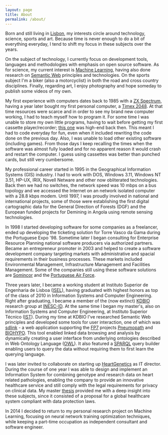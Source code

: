 ```yaml
---
layout: page
title: About
permalink: /about/
---
```


Born and still living in [Lisbon](http://en.wikipedia.org/wiki/Lisbon), my interests circle around technology, science, sports and art. Because time is never enough to do a bit of everything everyday, I tend to shift my focus in these subjects over the years.

On the subject of technology, I currently focus on development tools, languages and methodologies with emphasis on open source software. As for science, my current interest is [Machine Learning](http://en.wikipedia.org/wiki/Machine_learning), having also done research on [Semantic Web](http://en.wikipedia.org/wiki/Semantic_Web) principles and technologies. On the sports subject I'm a biker (also a motorcyclist) in both the road and cross country disciplines. Finally, regarding art, I enjoy photography and hope someday to publish some videos of my own.

My first experience with computers dates back to 1985 with a [ZX Spectrum](http://en.wikipedia.org/wiki/ZX_Spectrum), having a year later bought my first personal computer, a [Timex 2048](http://en.wikipedia.org/wiki/Timex_Computer_2048). At that time resources were scarce and in order to see my brand new computer working, I had to teach myself how to program it. For some time I was unable to store my own little programs, having to wait before getting my first cassette player/recorder; [this one](http://www.worldofspectrum.org/infoseekid.cgi?id=1000924) was high-end back then. This meant I had to code everyday for fun, even when it included rewriting the code done on the previous day. Also, I was unable to load other existing software (including games). From those days I keep recalling the times when the software was almost fully loaded and for no apparent reason it would crash and restart the computer. I guess using cassettes was better than punched cards, but still very cumbersome.

My professional career started in 1995 in the Geographical Information Systems (GIS) industry. I had to work with DOS, Windows 3.11, Windows NT 3.51, HP-UX, IRIX, Novell Netware and other now obliterated technologies. Back then we had no switches, the network speed was 10 mbps on a bus topology and we accessed the Internet on an network isolated computer with a 28.8 kbps modem. Until 1997, I was proudly involved in national and international projects, some of those were establishing the first digital cartographic data for the General Direction of Forests (DGF) and the European funded projects for Demining in Angola using remote sensing technologies.

In 1998 I started developing software for some companies as a freelancer, ended up developing the ticketing solution for Torre Vasco da Gama during the Portuguese Expo '98. Sometime later I began consulting for Enterprise Resource Planning national software producers via authorized partners. Became an entrepreneur promoter in 2003 and helped to create a software development company targeting markets with administrative and spacial requirements in their business processes. These markets included Environmental Management, Infrastructure Management and Facilities Management. Some of the companies still using these software solutions are [Somincor](http://www.lundinmining.com/s/Neves-Corvo.asp) and the [Portuguese Air Force](http://www.emfa.pt/).

Three years later, I became a working student at Instituto Superior de Engenharia de Lisboa ([ISEL](http://www.isel.pt)), having graduated with highest honors as top of the class of 2010 in Information Systems and Computer Engineering. Right after graduating, I became a member of the (now extinct) [KDBIO](http://kdbio.inesc-id.pt/) research group at [INESC-ID](http://www.inesc-id.pt/). At the same time I began my master's, also on Information Systems and Computer Engineering, at Instituto Superior Técnico ([IST](http://tecnico.ulisboa.pt/en/)). During my time at KDBIO I've researched Semantic Web principles and developed some tools for user interaction, one of which was [sdlink](http://kdbio.inesc-id.pt/sdlink/) - a web application supporting the [FP7](http://cordis.europa.eu/fp7/home_en.html) projects [Pneumopath](http://www2.le.ac.uk/projects/pneumopath) and [BIOHYPO](http://cordis.europa.eu/result/rcn/53312_en.html). This tool enabled linked data browsing and analysis by dynamically creating a user interface from underlying ontologies described in Web Ontology Language ([OWL](http://en.wikipedia.org/wiki/Web_Ontology_Language)). It also featured a [SPARQL](http://en.wikipedia.org/wiki/SPARQL) query builder enabling users to query the data without requiring them to first learn the querying language.

I was later invited to collaborate on starting up [HeartGenetics](http://www.heartgenetics.com/) as IT director. During the course of one year I was able to design and implement an Information System for combining genotype and research data on heart related pathologies, enabling the company to provide an innovative healthcare service and still comply with the legal requirements for privacy on clinical data. My master [thesis](https://fenix.tecnico.ulisboa.pt/cursos/meic-a/dissertacao/2353642459446) provided me with a deep insight into these subjects, since it consisted of a proposal for a global healthcare system compliant with data protection laws.

In 2014 I decided to return to my personal research project on Machine Learning, focusing on neural network training optimization techniques, while keeping a part-time occupation as independent consultant and software engineer.